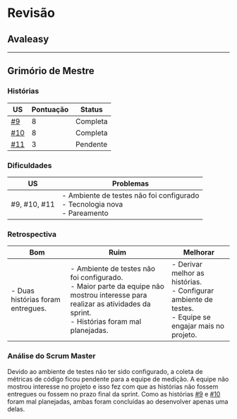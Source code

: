 # Revisão

## Avaleasy

--------------

## Grimório de Mestre
### **Histórias**

| US | Pontuação | Status |
|---|---|---|
| [#9](https://github.com/MPS-FGA/Grimorio-do-Mestre/issues/9) | 8 | Completa |
| [#10](https://github.com/MPS-FGA/Grimorio-do-Mestre/issues/10) | 8 | Completa |
| [#11](https://github.com/MPS-FGA/Grimorio-do-Mestre/issues/11) | 3 | Pendente |

### **Dificuldades**

| US | Problemas |
|---|---|
| #9, #10, #11 | - Ambiente de testes não foi configurado <br> - Tecnologia nova <br> - Pareamento |

### **Retrospectiva**
| Bom | Ruim | Melhorar|
|---|---|---|
| - Duas histórias foram entregues. | - Ambiente de testes não foi configurado. <br> - Maior parte da equipe não mostrou interesse para realizar as atividades da sprint. <br> - Histórias foram mal planejadas. | - Derivar melhor as histórias. <br> - Configurar ambiente de testes. <br> - Equipe se engajar mais no projeto. |


### **Análise do Scrum Master**
Devido ao ambiente de testes não ter sido configurado, a coleta de métricas de código ficou pendente para a equipe de medição. A equipe não mostrou interesse no projeto e isso fez com que as histórias não fossem entregues ou fossem no prazo final da sprint. Como as histórias [#9](https://github.com/MPS-FGA/Grimorio-do-Mestre/issues/9) e [#10](https://github.com/MPS-FGA/Grimorio-do-Mestre/issues/10) foram mal planejadas, ambas foram concluídas ao desenvolver apenas uma delas.